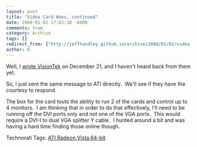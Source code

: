 ```yaml
---
layout: post
title: "Video Card Woes, continued"
date: 2008-01-02 17:02:18 -0800
comments: true
category: Archive
tags: []
redirect_from: ["http://jeffhandley.github.io/archive/2008/01/02/video-card-woes-continued.aspx"]
author: 0
---
```

<!-- more -->
<p>Well, I <a href="http://blog.jeffhandley.com/archive/2007/12/21/video-card-woes.aspx" target="_blank">wrote VisionTek</a> on December 21, and I haven't heard back from them yet.</p>  <p>So, I just sent the same message to ATI directly.  We'll see if they have the courtesy to respond.</p>  <p>The box for the card touts the ability to run 2 of the cards and control up to 4 monitors.  I am thinking that in order to do that effectively, I'll need to be running off the DVI ports only and not one of the VGA ports.  This would require a DVI-I to dual VGA splitter Y cable.  I hunted around a bit and was having a hard time finding those online though.</p>  <div class="wlWriterSmartContent" id="scid:0767317B-992E-4b12-91E0-4F059A8CECA8:b43c43b3-042a-4a90-a861-9cb1d1195540" style="padding-right: 0px; display: inline; padding-left: 0px; padding-bottom: 0px; margin: 0px; padding-top: 0px">Technorati Tags: <a href="http://technorati.com/tags/ATI" rel="tag">ATI</a>,<a href="http://technorati.com/tags/Radeon" rel="tag">Radeon</a>,<a href="http://technorati.com/tags/Vista" rel="tag">Vista</a>,<a href="http://technorati.com/tags/64-bit" rel="tag">64-bit</a></div>

